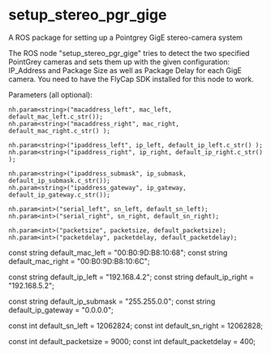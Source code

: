 setup_stereo_pgr_gige
=====================

A ROS package for setting up a Pointgrey GigE stereo-camera system


The ROS node "setup_stereo_pgr_gige" tries to detect the two specified PointGrey cameras and sets them up with the given configuration: IP_Address and Package Size as well as Package Delay for each GigE camera. You need to have the FlyCap SDK installed for this node to work.

Parameters (all optional):

  	nh.param<string>("macaddress_left", mac_left, default_mac_left.c_str());
	nh.param<string>("macaddress_right", mac_right, default_mac_right.c_str() );

	nh.param<string>("ipaddress_left", ip_left, default_ip_left.c_str() );
	nh.param<string>("ipaddress_right", ip_right, default_ip_right.c_str() );

	nh.param<string>("ipaddress_submask", ip_submask, default_ip_submask.c_str());
	nh.param<string>("ipaddress_gateway", ip_gateway, default_ip_gateway.c_str());

	nh.param<int>("serial_left", sn_left, default_sn_left);
	nh.param<int>("serial_right", sn_right, default_sn_right);

	nh.param<int>("packetsize", packetsize, default_packetsize);
	nh.param<int>("packetdelay", packetdelay, default_packetdelay);
	
	
	
  const string default_mac_left = "00:B0:9D:B8:10:68";
  const string default_mac_right = "00:B0:9D:B8:10:6C";

  const string default_ip_left = "192.168.4.2";
  const string default_ip_right = "192.168.5.2";

  const string  default_ip_submask = "255.255.0.0";
  const string  default_ip_gateway =  "0.0.0.0";

  const  int default_sn_left = 12062824;
  const  int default_sn_right = 12062828;

  const  int default_packetsize = 9000;
  const  int default_packetdelay = 400;  

